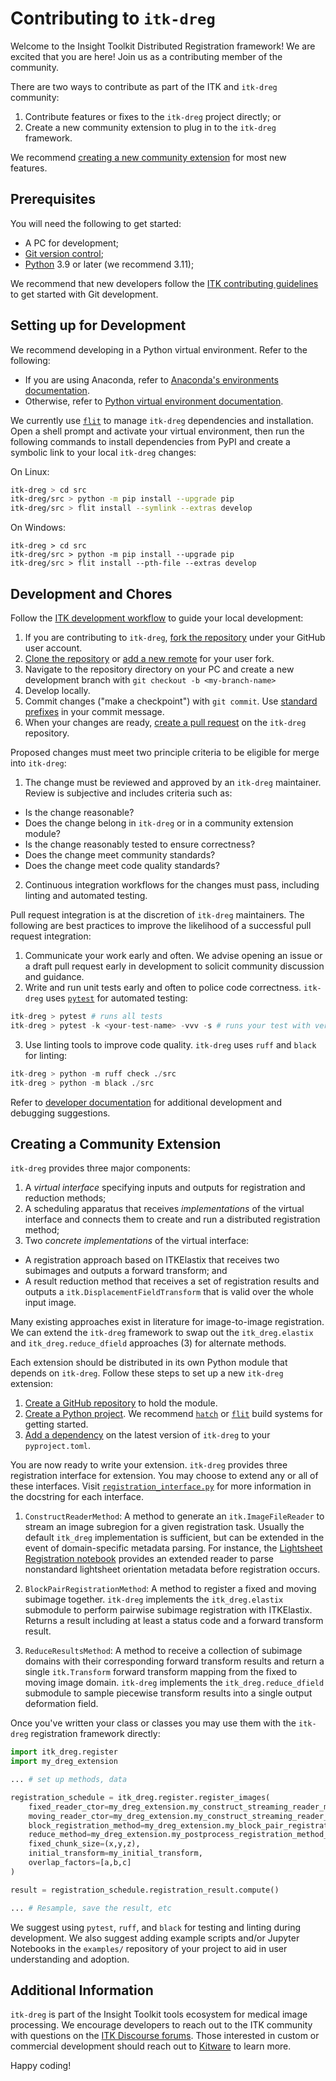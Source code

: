 # Contributing to `itk-dreg`

Welcome to the Insight Toolkit Distributed Registration framework! We are excited that you are here! Join us as a contributing member of the community.

There are two ways to contribute as part of the ITK and `itk-dreg` community:
1. Contribute features or fixes to the `itk-dreg` project directly; or
2. Create a new community extension to plug in to the `itk-dreg` framework.

We recommend [creating a new community extension](#creating-a-community-extension) for most new features.

## Prerequisites

You will need the following to get started:
- A PC for development;
- [Git version control](https://git-scm.com/downloads);
- [Python](https://www.python.org/) 3.9 or later (we recommend 3.11);

We recommend that new developers follow the [ITK contributing guidelines](https://docs.itk.org/en/latest/contributing/index.html)
to get started with Git development.

## Setting up for Development

We recommend developing in a Python virtual environment. Refer to the following:
- If you are using Anaconda, refer to [Anaconda's environments documentation](https://conda.io/projects/conda/en/latest/user-guide/tasks/manage-environments.html#managing-environments).
- Otherwise, refer to [Python virtual environment documentation](https://docs.python.org/3/library/venv.html).

We currently use [`flit`](https://pypi.org/project/flit/) to manage `itk-dreg` dependencies and installation. Open a shell prompt and activate your virtual environment, then run the following commands to install dependencies from PyPI and create a symbolic link to your local `itk-dreg` changes:

On Linux:
```sh
itk-dreg > cd src
itk-dreg/src > python -m pip install --upgrade pip
itk-dreg/src > flit install --symlink --extras develop
```

On Windows:
```pwsh
itk-dreg > cd src
itk-dreg/src > python -m pip install --upgrade pip
itk-dreg/src > flit install --pth-file --extras develop
```

## Development and Chores

Follow the [ITK development workflow](https://docs.itk.org/en/latest/contributing/index.html#workflow) to guide your local development:

1. If you are contributing to `itk-dreg`, [fork the repository](https://docs.github.com/en/get-started/quickstart/fork-a-repo) under your GitHub user account.
2. [Clone the repository](https://docs.github.com/en/get-started/quickstart/fork-a-repo#cloning-your-forked-repository) or [add a new remote](https://docs.github.com/en/get-started/getting-started-with-git/managing-remote-repositories) for your user fork.
2. Navigate to the repository directory on your PC and create a new development branch with `git checkout -b <my-branch-name>`
3. Develop locally.
4. Commit changes ("make a checkpoint") with `git commit`. Use [standard prefixes](https://docs.itk.org/en/latest/contributing/index.html#commit-messages) in your commit message.
5. When your changes are ready, [create a pull request](https://github.com/InsightSoftwareConsortium/itk-dreg/pulls) on the `itk-dreg` repository.

Proposed changes must meet two principle criteria to be eligible for merge into `itk-dreg`:

1. The change must be reviewed and approved by an `itk-dreg` maintainer. Review is subjective and includes criteria such as:
  - Is the change reasonable?
  - Does the change belong in `itk-dreg` or in a community extension module?
  - Is the change reasonably tested to ensure correctness?
  - Does the change meet community standards?
  - Does the change meet code quality standards?
2. Continuous integration workflows for the changes must pass, including linting and automated testing.

Pull request integration is at the discretion of `itk-dreg` maintainers. The following are best practices to improve the likelihood
of a successful pull request integration:

1. Communicate your work early and often. We advise opening an issue or a draft pull request early in development to solicit
community discussion and guidance.
2. Write and run unit tests early and often to police code correctness. `itk-dreg` uses [`pytest`](https://docs.pytest.org/en/7.4.x/) for automated testing:
```py
itk-dreg > pytest # runs all tests
itk-dreg > pytest -k <your-test-name> -vvv -s # runs your test with verbose output
```
3. Use linting tools to improve code quality. `itk-dreg` uses `ruff` and `black` for linting:
```py
itk-dreg > python -m ruff check ./src
itk-dreg > python -m black ./src
```

Refer to [developer documentation](docs/develop.md) for additional development and debugging suggestions.

## Creating a Community Extension

`itk-dreg` provides three major components:

1. A _virtual interface_ specifying inputs and outputs for registration and reduction methods;
2. A scheduling apparatus that receives _implementations_ of the virtual interface and connects
them to create and run a distributed registration method;
3. Two _concrete implementations_ of the virtual interface:
  - A registration approach based on ITKElastix that receives two subimages and outputs a forward transform; and
  - A result reduction method that receives a set of registration results and outputs a `itk.DisplacementFieldTransform`
    that is valid over the whole input image.

Many existing approaches exist in literature for image-to-image registration. We can extend the `itk-dreg` framework
to swap out the `itk_dreg.elastix` and `itk_dreg.reduce_dfield` approaches (3) for alternate methods.

Each extension should be distributed in its own Python module that depends on `itk-dreg`. Follow these steps to set up
a new `itk-dreg` extension:

1. [Create a GitHub repository](https://docs.github.com/en/get-started/quickstart/create-a-repo) to hold the module.
2. [Create a Python project](https://packaging.python.org/en/latest/tutorials/packaging-projects/). We recommend
[`hatch`](https://hatch.pypa.io/latest/) or [`flit`](https://flit.pypa.io/en/stable/) build systems for getting started.
3. [Add a dependency](https://peps.python.org/pep-0631/) on the latest version of `itk-dreg` to your `pyproject.toml`.

You are now ready to write your extension. `itk-dreg` provides three registration interface for extension.
You may choose to extend any or all of these interfaces. Visit
[`registration_interface.py`](src/itk_dreg/base/registration_interface.py) for more information in
the docstring for each interface.

1. `ConstructReaderMethod`: A method to generate an `itk.ImageFileReader` to stream an image subregion for
a given registration task. Usually the default `itk_dreg` implementation is sufficient, but can be extended
in the event of domain-specific metadata parsing. For instance, the [Lightsheet Registration notebook](examples/LightsheetRegistration.ipynb)
provides an extended reader to parse nonstandard lightsheet orientation metadata before registration occurs.

2. `BlockPairRegistrationMethod`: A method to register a fixed and moving subimage together. `itk-dreg` implements
the `itk_dreg.elastix` submodule to perform pairwise subimage registration with ITKElastix. Returns a result
including at least a status code and a forward transform result.

3. `ReduceResultsMethod`: A method to receive a collection of subimage domains with their corresponding forward transform
results and return a single `itk.Transform` forward transform mapping from the fixed to moving image domain.
`itk-dreg` implements the `itk_dreg.reduce_dfield` submodule to sample piecewise transform results into a
single output deformation field.

Once you've written your class or classes you may use them with the `itk-dreg` registration framework directly:

```py
import itk_dreg.register
import my_dreg_extension

... # set up methods, data

registration_schedule = itk_dreg.register.register_images(
    fixed_reader_ctor=my_dreg_extension.my_construct_streaming_reader_method,
    moving_reader_ctor=my_dreg_extension.my_construct_streaming_reader_method,
    block_registration_method=my_dreg_extension.my_block_pair_registration_method_subclass,
    reduce_method=my_dreg_extension.my_postprocess_registration_method_subclass,
    fixed_chunk_size=(x,y,z),
    initial_transform=my_initial_transform,
    overlap_factors=[a,b,c]
)

result = registration_schedule.registration_result.compute()

... # Resample, save the result, etc
```

We suggest using `pytest`, `ruff`, and `black` for testing and linting during development. We also suggest adding
example scripts and/or Jupyter Notebooks in the `examples/` repository of your project to aid in user understanding
and adoption.

## Additional Information

`itk-dreg` is part of the Insight Toolkit tools ecosystem for medical image processing. We encourage developers to
reach out to the ITK community with questions on the [ITK Discourse forums](https://discourse.itk.org/). Those
interested in custom or commercial development should reach out to [Kitware](https://www.kitware.com/contact/) to learn more.

Happy coding!
